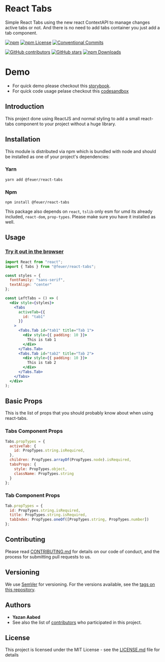 # React Tabs
Simple React Tabs using the new react ContextAPI to manage changes active tabs or not. And there is no need to add tabs container you just add a tab component.

[![npm](https://img.shields.io/npm/v/react-tabs.svg?style=flat-square)](https://www.npmjs.com/package/@feuer/react-tabs)
[![npm License](https://img.shields.io/npm/l/react-tabs.svg?style=flat-square)](https://github.com/yazaabed/react-tabs)
[![Conventional Commits](https://img.shields.io/badge/Conventional%20Commits-1.0.0-yellow.svg?style=flat-square)](https://conventionalcommits.org)

[![GitHub contributors](https://img.shields.io/github/contributors/yazaabed/react-tabs.svg?style=flat-square)](https://github.com/yazaabed/react-tabs)
[![GitHub stars](https://img.shields.io/github/stars/ng-packagr/ng-packagr.svg?label=GitHub%20Stars&style=flat-square)](https://github.com/celonis/widget-devkit)
[![npm Downloads](https://img.shields.io/npm/dw/@feuer/react-tabs.svg?style=flat-square)](https://www.npmjs.com/package/@feuer/react-tabs)

# Demo
- For quick demo please checkout this [storybook](https://feuer-ui.netlify.app/).
- For quick code usage pelase checkout this [codesandbox](https://codesandbox.io/s/frosty-pond-etcqj?file=/src/App.js)

## Introduction
This project done using ReactJS and normal styling to add a small react-tabs component to your project without a huge library.

## Installation
This module is distributed via npm which is bundled with node and should be installed as one of your project's dependencies:

### Yarn
```
yarn add @feuer/react-tabs
```

### Npm
```
npm install @feuer/react-tabs
```

This package also depends on `react`, `tslib` only esm for umd its already included, `react-dom`, `prop-types`. Please make sure you have it installed as well.

## Usage

### [Try it out in the browser](https://codesandbox.io/s/frosty-pond-etcqj?file=/src/App.js)

```jsx
import React from "react";
import { Tabs } from "@feuer/react-tabs";

const styles = {
  fontFamily: "sans-serif",
  textAlign: "center"
};

const LeftTabs = () => (
  <div style={styles}>
    <Tabs
      activeTab={{
        id: "tab1"
      }}
    >
      <Tabs.Tab id="tab1" title="Tab 1">
        <div style={{ padding: 10 }}>
          This is tab 1
        </div>
      </Tabs.Tab>
      <Tabs.Tab id="tab2" title="Tab 2">
        <div style={{ padding: 10 }}>
          This is tab 2
        </div>
      </Tabs.Tab>
    </Tabs>
  </div>
);
```

## Basic Props
This is the list of props that you should probably know about when using react-tabs.

### Tabs Component Props

```javascript
Tabs.propTypes = {
  activeTab: {
    id: PropTypes.string.isRequired,
  },
  children: PropTypes.arrayOf(PropTypes.node).isRequired,
  tabsProps: {
    style: PropTypes.object,
    className: PropTypes.string
  }
};
```

### Tab Component Props

```javascript
Tab.propTypes = {
  id: PropTypes.string.isRequired,
  title: PropTypes.string.isRequired,
  tabIndex: PropTypes.oneOf([PropTypes.string, PropTypes.number])
};
```

## Contributing

Please read [CONTRIBUTING.md](https://gist.github.com/PurpleBooth/b24679402957c63ec426) for details on our code of conduct, and the process for submitting pull requests to us.

## Versioning

We use [SemVer](http://semver.org/) for versioning. For the versions available, see the [tags on this repository](https://github.com/your/project/tags). 

## Authors

* **Yazan Aabed**
* See also the list of [contributors](https://github.com/yazaabed/react-tabs/graphs/contributors) who participated in this project.

## License

This project is licensed under the MIT License - see the [LICENSE.md](LICENSE.md) file for details
